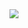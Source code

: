 <img src="https://capsule-render.vercel.app/api?type=wave&color=e6e6e6&height=150&section=header&text=쿨거래&fontSize=15" />
